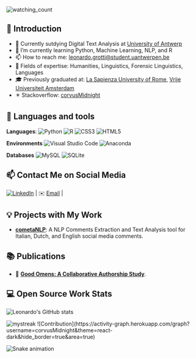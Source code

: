 <img src="https://komarev.com/ghpvc/?username=corvusMidnight&color=brightgreen" alt="watching_count" /> 

## 👋 Introduction


- 🏫 Currently sutdying Digital Text Analysis at [University of Antwerp](https://www.uantwerpen.be/en/study/programmes/all-programmes/digital-text-analysis/)
- 🌱 I’m currently learning Python, Machine Learning, NLP, and R
- 📫 How to reach me: leonardo.grotti@student.uantwerpen.be
- 📕 Fields of expertise: Humanities, Linguistics,  Forensic Linguistics, Languages
- 🎓 Previously graduated at: [La Sapienza University of Rome](https://corsidilaurea.uniroma1.it/it/corso/2021/29949/home), [Vrije Universiteit Amsterdam](https://vu.nl/en/education/master/humanities-research)
- ✴️ Stackoverflow: [corvusMidnight](https://stackoverflow.com/users/17034564/corvusmidnight)

## 📕 Languages and tools

**Languages**: ![Python](https://img.shields.io/badge/python-3670A0?style=for-the-badge&logo=python&logoColor=ffdd54) ![R](https://img.shields.io/badge/r-%23276DC3.svg?style=for-the-badge&logo=r&logoColor=white) ![CSS3](https://img.shields.io/badge/css3-%231572B6.svg?style=for-the-badge&logo=css3&logoColor=white) ![HTML5](https://img.shields.io/badge/html5-%23E34F26.svg?style=for-the-badge&logo=html5&logoColor=white)

**Environments** ![Visual Studio Code](https://img.shields.io/badge/Visual%20Studio%20Code-0078d7.svg?style=for-the-badge&logo=visual-studio-code&logoColor=white) ![Anaconda](https://img.shields.io/badge/Anaconda-%2344A833.svg?style=for-the-badge&logo=anaconda&logoColor=white)

**Databases** ![MySQL](https://img.shields.io/badge/mysql-%2300f.svg?style=for-the-badge&logo=mysql&logoColor=white) ![SQLite](https://img.shields.io/badge/sqlite-%2307405e.svg?style=for-the-badge&logo=sqlite&logoColor=white)

## 📫 Contact Me on Social Media

<a href="https://www.linkedin.com/in/leonardo-grotti-a8a64a205/" target="_blank"><img src="https://img.shields.io/badge/LinkedIn-%230077B5.svg?&style=flat-square&logo=linkedin&logoColor=white" alt="LinkedIn"></a> | ✉️ [Email](leonardo.grotti@student.uantwerpen.be) |

## 💡 Projects with My Work

- [**cometaNLP**](https://github.com/corvusMidnight/cometaNLP): A NLP Comments Extraction and Text Analysis tool for Italian, Dutch, and English social media comments.


## 📚 Publications 

- 📖 **[Good Omens: A Collaborative Authorship Study](https://ceur-ws.org/Vol-3290/)**. 

 
## 💻 Open Source Work Stats

![Leonardo's GitHub stats](https://github-readme-stats.vercel.app/api?username=corvusMidnight&show_icons=true&theme=tokyonight)

<img src="https://github-readme-streak-stats.herokuapp.com/?user=corvusMidnight&theme=tokyonight" alt="mystreak"/>
![Contribution](https://activity-graph.herokuapp.com/graph?username=corvusMidnight&theme=react-dark&hide_border=true&area=true)

![Snake animation](https://github.com/thepiyushmalhotra/corvusMidnight/blob/output/github-contribution-grid-snake.svg)
